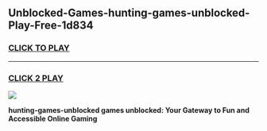 
## Unblocked-Games-hunting-games-unblocked-Play-Free-1d834
<h3>
<a href="https://premium76.site?title=hunting-games-unblocked&ref=09A">CLICK TO PLAY</a></h3>
<hr>

<h3>
<a href="https://premium76.site?title=hunting-games-unblocked&ref=09A">CLICK 2 PLAY</a>
  
</h3>

<a href="https://premium76.site?title=hunting-games-unblocked&ref=09A"><img src="https://clearcache.store/games.png"></a>


**hunting-games-unblocked games unblocked: Your Gateway to Fun and Accessible Online Gaming**
